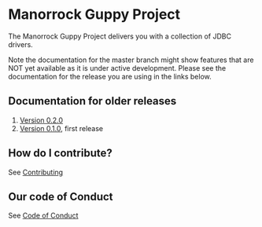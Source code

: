 
# Manorrock Guppy Project

The Manorrock Guppy Project delivers you with a collection of JDBC drivers.

Note the documentation for the master branch might show features that are NOT 
yet available as it is under active development. Please see the documentation
for the release you are using in the links below.

## Documentation for older releases

1. [Version 0.2.0](https://github.com/manorrock/guppy/tree/v0.2.0)
2. [Version 0.1.0](https://github.com/manorrock/guppy/tree/v0.1.0), first release

## How do I contribute?

See [Contributing](CONTRIBUTING.md)

## Our code of Conduct

See [Code of Conduct](CODE_OF_CONDUCT.md)
